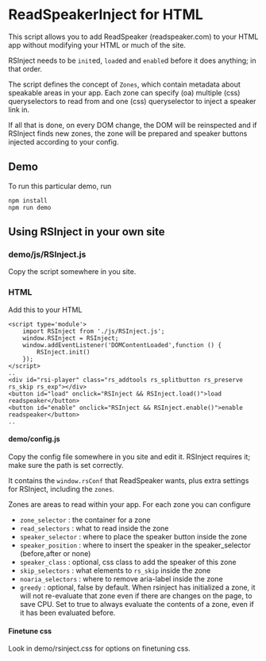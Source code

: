 # ReadSpeakerInject for HTML

This script allows you to add ReadSpeaker (readspeaker.com)
to your HTML app without modifying your HTML or much
of the site.

RSInject needs to be `init`ed, `load`ed and 
`enable`d before it does anything; in that order. 

The script defines the concept of `Zones`, which
contain metadata about speakable areas in your app. 
Each zone can specify (oa) multiple (css) queryselectors 
to read from and one (css) queryselector to inject a speaker
link in.

If all that is done, on every DOM change, the DOM will be 
reinspected and if RSInject finds new zones, the zone will be 
prepared and speaker buttons injected according 
to your config.

## Demo

To run this particular demo, run 
```
npm install
npm run demo
```

## Using RSInject in your own site

### demo/js/RSInject.js

Copy the script somewhere in you site.


### HTML

Add this to your HTML

```
<script type='module'>
    import RSInject from './js/RSInject.js';
    window.RSInject = RSInject;
    window.addEventListener('DOMContentLoaded',function () {
        RSInject.init()
    });
</script>
..
<div id="rsi-player" class="rs_addtools rs_splitbutton rs_preserve rs_skip rs_exp"></div>
<button id="load" onclick="RSInject && RSInject.load()">load readspeaker</button>
<button id="enable" onclick="RSInject && RSInject.enable()">enable readspeaker</button>
..
```

#### demo/config.js

Copy the config file somewhere in you site and edit it.
RSInject requires it; make sure the path is set correctly.

It contains the `window.rsConf` that ReadSpeaker wants,
plus extra settings for RSInject, including the `zones`.

Zones are areas to read within your app. For each zone you can configure
 - `zone_selector` : the container for a zone
 - `read_selectors` : what to read inside the zone
 - `speaker_selector` : where to place the speaker button inside the zone
 - `speaker_position` : where to insert the speaker in the speaker_selector (before,after or none)
 - `speaker_class` : optional, css class to add the speaker of this zone
 - `skip_selectors` : what elements to `rs_skip` inside the zone
 - `noaria_selectors` : where to remove aria-label inside the zone
 - `greedy` : optional, false by default. When rsinject has initialized a zone, it will not re-evaluate that zone even if there are changes on the page, to save CPU. Set to true to always evaluate the contents of a zone, even if it has been evaluated before. 


#### Finetune css

Look in demo/rsinject.css for options on finetuning css.

